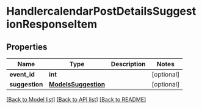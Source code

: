# HandlercalendarPostDetailsSuggestionResponseItem

## Properties

Name | Type | Description | Notes
------------ | ------------- | ------------- | -------------
**event_id** | **int** |  | [optional] 
**suggestion** | [**ModelsSuggestion**](ModelsSuggestion.md) |  | [optional] 

[[Back to Model list]](../README.md#documentation-for-models) [[Back to API list]](../README.md#documentation-for-api-endpoints) [[Back to README]](../README.md)



